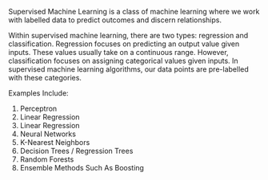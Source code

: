 Supervised Machine Learning is a class of machine learning where we work with labelled data to predict outcomes and discern relationships. 

Within supervised machine learning, there are two types: regression and classification. Regression focuses on predicting an output value given inputs. These values usually take on a continuous range. However, classification focuses on assigning categorical values given inputs. In supervised machine learning algorithms, our data points are pre-labelled with these categories.

Examples Include: 
1. Perceptron
2. Linear Regression
3. Linear Regression
4. Neural Networks
5. K-Nearest Neighbors
6. Decision Trees / Regression Trees
7. Random Forests
8. Ensemble Methods Such As Boosting
